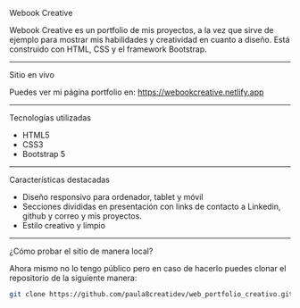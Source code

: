 Webook Creative

Webook Creative es un portfolio de mis proyectos, a la vez que sirve de ejemplo para mostrar mis habilidades y creatividad en cuanto a diseño. Está construido con HTML, CSS y el framework Bootstrap.

---

Sitio en vivo

Puedes ver mi página portfolio en: https://webookcreative.netlify.app

---

Tecnologías utilizadas

- HTML5
- CSS3
- Bootstrap 5

---

Características destacadas

- Diseño responsivo para ordenador, tablet y móvil
- Secciones divididas en presentación con links de contacto a Linkedin, github y correo y mis proyectos.
- Estilo creativo y limpio

---

¿Cómo probar el sitio de manera local?

Ahora mismo no lo tengo público pero en caso de hacerlo puedes clonar el repositorio de la siguiente manera:

   ```bash
   git clone https://github.com/paula8creatidev/web_portfolio_creativo.git
